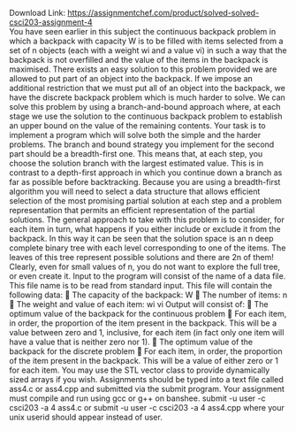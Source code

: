 Download Link: https://assignmentchef.com/product/solved-solved-csci203-assignment-4
<br>
You have seen earlier in this subject the continuous backpack problem in which a backpack with capacity W is to be filled with items selected from a set of n objects (each with a weight wi and a value vi) in such a way that the backpack is not overfilled and the value of the items in the backpack is maximised. There exists an easy solution to this problem provided we are allowed to put part of an object into the backpack. If we impose an additional restriction that we must put all of an object into the backpack, we have the discrete backpack problem which is much harder to solve. We can solve this problem by using a branch-and-bound approach where, at each stage we use the solution to the continuous backpack problem to establish an upper bound on the value of the remaining contents. Your task is to implement a program which will solve both the simple and the harder problems. The branch and bound strategy you implement for the second part should be a breadth-first one. This means that, at each step, you choose the solution branch with the largest estimated value. This is in contrast to a depth-first approach in which you continue down a branch as far as possible before backtracking. Because you are using a breadth-first algorithm you will need to select a data structure that allows efficient selection of the most promising partial solution at each step and a problem representation that permits an efficient representation of the partial solutions. The general approach to take with this problem is to consider, for each item in turn, what happens if you either include or exclude it from the backpack. In this way it can be seen that the solution space is an n deep complete binary tree with each level corresponding to one of the items. The leaves of this tree represent possible solutions and there are 2n of them! Clearly, even for small values of n, you do not want to explore the full tree, or even create it. Input to the program will consist of the name of a data file. This file name is to be read from standard input. This file will contain the following data:  The capacity of the backpack: W  The number of items: n  The weight and value of each item: wi vi Output will consist of:  The optimum value of the backpack for the continuous problem  For each item, in order, the proportion of the item present in the backpack. This will be a value between zero and 1, inclusive, for each item (in fact only one item will have a value that is neither zero nor 1).  The optimum value of the backpack for the discrete problem  For each item, in order, the proportion of the item present in the backpack. This will be a value of either zero or 1 for each item. You may use the STL vector class to provide dynamically sized arrays if you wish. Assignments should be typed into a text file called ass4.c or ass4.cpp and submitted via the submit program. Your assignment must compile and run using gcc or g++ on banshee. submit -u user -c csci203 -a 4 ass4.c or submit -u user -c csci203 -a 4 ass4.cpp where your unix userid should appear instead of user.